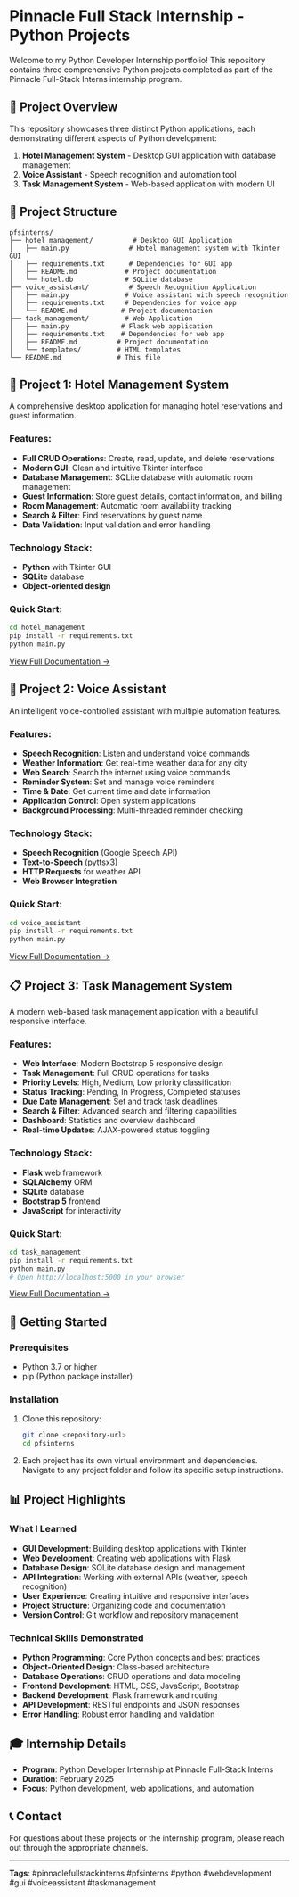 # Pinnacle Full Stack Internship - Python Projects

Welcome to my Python Developer Internship portfolio! This repository contains three comprehensive Python projects completed as part of the Pinnacle Full-Stack Interns internship program.

## 🎯 Project Overview

This repository showcases three distinct Python applications, each demonstrating different aspects of Python development:

1. **Hotel Management System** - Desktop GUI application with database management
2. **Voice Assistant** - Speech recognition and automation tool
3. **Task Management System** - Web-based application with modern UI

## 📁 Project Structure

```
pfsinterns/
├── hotel_management/          # Desktop GUI Application
│   ├── main.py               # Hotel management system with Tkinter GUI
│   ├── requirements.txt      # Dependencies for GUI app
│   ├── README.md            # Project documentation
│   └── hotel.db             # SQLite database
├── voice_assistant/          # Speech Recognition Application
│   ├── main.py              # Voice assistant with speech recognition
│   ├── requirements.txt     # Dependencies for voice app
│   └── README.md           # Project documentation
├── task_management/         # Web Application
│   ├── main.py             # Flask web application
│   ├── requirements.txt    # Dependencies for web app
│   ├── README.md          # Project documentation
│   └── templates/         # HTML templates
└── README.md              # This file
```

## 🏨 Project 1: Hotel Management System

A comprehensive desktop application for managing hotel reservations and guest information.

### Features:
- **Full CRUD Operations**: Create, read, update, and delete reservations
- **Modern GUI**: Clean and intuitive Tkinter interface
- **Database Management**: SQLite database with automatic room management
- **Guest Information**: Store guest details, contact information, and billing
- **Room Management**: Automatic room availability tracking
- **Search & Filter**: Find reservations by guest name
- **Data Validation**: Input validation and error handling

### Technology Stack:
- **Python** with Tkinter GUI
- **SQLite** database
- **Object-oriented design**

### Quick Start:
```bash
cd hotel_management
pip install -r requirements.txt
python main.py
```

[View Full Documentation →](hotel_management/README.md)

## 🎤 Project 2: Voice Assistant

An intelligent voice-controlled assistant with multiple automation features.

### Features:
- **Speech Recognition**: Listen and understand voice commands
- **Weather Information**: Get real-time weather data for any city
- **Web Search**: Search the internet using voice commands
- **Reminder System**: Set and manage voice reminders
- **Time & Date**: Get current time and date information
- **Application Control**: Open system applications
- **Background Processing**: Multi-threaded reminder checking

### Technology Stack:
- **Speech Recognition** (Google Speech API)
- **Text-to-Speech** (pyttsx3)
- **HTTP Requests** for weather API
- **Web Browser Integration**

### Quick Start:
```bash
cd voice_assistant
pip install -r requirements.txt
python main.py
```

[View Full Documentation →](voice_assistant/README.md)

## 📋 Project 3: Task Management System

A modern web-based task management application with a beautiful responsive interface.

### Features:
- **Web Interface**: Modern Bootstrap 5 responsive design
- **Task Management**: Full CRUD operations for tasks
- **Priority Levels**: High, Medium, Low priority classification
- **Status Tracking**: Pending, In Progress, Completed statuses
- **Due Date Management**: Set and track task deadlines
- **Search & Filter**: Advanced search and filtering capabilities
- **Dashboard**: Statistics and overview dashboard
- **Real-time Updates**: AJAX-powered status toggling

### Technology Stack:
- **Flask** web framework
- **SQLAlchemy** ORM
- **SQLite** database
- **Bootstrap 5** frontend
- **JavaScript** for interactivity

### Quick Start:
```bash
cd task_management
pip install -r requirements.txt
python main.py
# Open http://localhost:5000 in your browser
```

[View Full Documentation →](task_management/README.md)

## 🚀 Getting Started

### Prerequisites
- Python 3.7 or higher
- pip (Python package installer)

### Installation
1. Clone this repository:
   ```bash
   git clone <repository-url>
   cd pfsinterns
   ```

2. Each project has its own virtual environment and dependencies. Navigate to any project folder and follow its specific setup instructions.

## 📊 Project Highlights

### What I Learned
- **GUI Development**: Building desktop applications with Tkinter
- **Web Development**: Creating web applications with Flask
- **Database Design**: SQLite database design and management
- **API Integration**: Working with external APIs (weather, speech recognition)
- **User Experience**: Creating intuitive and responsive interfaces
- **Project Structure**: Organizing code and documentation
- **Version Control**: Git workflow and repository management

### Technical Skills Demonstrated
- **Python Programming**: Core Python concepts and best practices
- **Object-Oriented Design**: Class-based architecture
- **Database Operations**: CRUD operations and data modeling
- **Frontend Development**: HTML, CSS, JavaScript, Bootstrap
- **Backend Development**: Flask framework and routing
- **API Development**: RESTful endpoints and JSON responses
- **Error Handling**: Robust error handling and validation

## 🎓 Internship Details

- **Program**: Python Developer Internship at Pinnacle Full-Stack Interns
- **Duration**: February 2025
- **Focus**: Python development, web applications, and automation

## 📞 Contact

For questions about these projects or the internship program, please reach out through the appropriate channels.

---

**Tags**: #pinnaclefullstackinterns #pfsinterns #python #webdevelopment #gui #voiceassistant #taskmanagement

